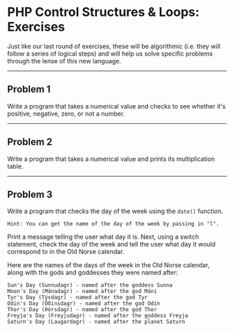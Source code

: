 # PHP Control Structures & Loops: Exercises

Just like our last round of exercises, these will be algorithmic (i.e. they will follow a series of logical steps) and will help us solve specific problems through the lense of this new language. 

---

## Problem 1

Write a program that takes a numerical value and checks to see whether it's positive, negative, zero, or not a number.

---

## Problem 2

Write a program that takes a numerical value and prints its multiplication table.

---

## Problem 3

Write a program that checks the day of the week using the `date()` function.

    Hint: You can get the name of the day of the week by passing in "l".

Print a message telling the user what day it is. Next, using a switch statement, check the day of the week and tell the user what day it would correspond to in the Old Norse calendar. 

Here are the names of the days of the week in the Old Norse calendar, along with the gods and goddesses they were named after:

    Sun's Day (Sunnudagr) - named after the goddess Sunna
    Moon's Day (Mánadagr) - named after the god Máni
    Tyr's Day (Týsdagr) - named after the god Tyr
    Odin's Day (Óðinsdagr) - named after the god Odin
    Thor's Day (Þórsdagr) - named after the god Thor
    Freyja's Day (Freyjudagr) - named after the goddess Freyja
    Saturn's Day (Laugardagr) - named after the planet Saturn